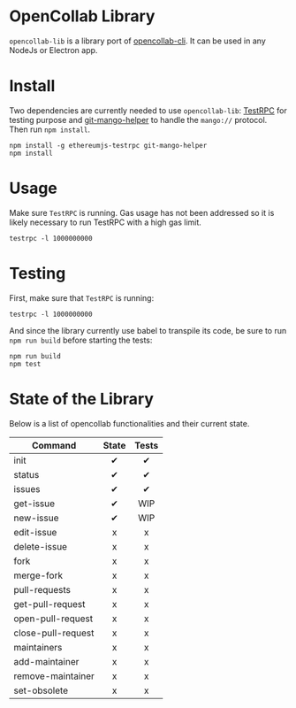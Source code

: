 # OpenCollab Library

`opencollab-lib` is a library port of [opencollab-cli](https://github.com/yondonfu/opencollab-cli). It can be used in any NodeJs or Electron app.

# Install

Two dependencies are currently needed to use `opencollab-lib`: [TestRPC](https://github.com/ethereumjs/testrpc) for testing purpose and [git-mango-helper](https://github.com/macor161/git-mango-helper) to handle the `mango://` protocol. Then run `npm install`.

```
npm install -g ethereumjs-testrpc git-mango-helper
npm install
```


# Usage

Make sure `TestRPC` is running. Gas usage has not been addressed so it is likely necessary to run TestRPC with a high gas limit.

```
testrpc -l 1000000000
```

# Testing

First, make sure that `TestRPC` is running:

```
testrpc -l 1000000000
```

And since the library currently use babel to transpile its code, be sure to run `npm run build` before starting the tests:

```
npm run build
npm test
```

# State of the Library

Below is a list of opencollab functionalities and their current state.

| Command               | State | Tests |
| ----------------------|:-----:|:-----:|
| init                  |   ‎✔   |  ‎✔    |
| status                |   ‎✔   |  ✔    |
| issues                |   ✔   |  ✔    |
| get-issue             |   ✔   | WIP   |
| new-issue             |   ✔   | WIP   |
| edit-issue            |   x   |  x    |
| delete-issue          |   x   |  x    |
| fork                  |   x   |  x    |
| merge-fork            |   x   |  x    |
| pull-requests         |   x   |  x    |
| get-pull-request      |   x   |  x    |
| open-pull-request     |   x   |  x    |
| close-pull-request    |   x   |  x    |
| maintainers           |   x   |  x    |
| add-maintainer        |   x   |  x    |
| remove-maintainer     |   x   |  x    |
| set-obsolete          |   x   |  x    |       

